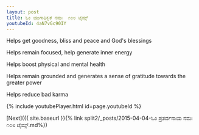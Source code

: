 ```yaml
---
layout: post
title: ಓಂ ಯುಗಾಧಿಕೃತೆ ನಮಃ  ೧೦೮ ಟೈಮ್ಸ್
youtubeId: 4aN7vGc90IY
---
```

 
 
Helps get goodness, bliss and peace and God's blessings
 
Helps remain focused, help generate inner energy 
 
Helps boost physical and mental health 
 
Helps remain grounded and generates a sense of gratitude towards the greater power 
 
Helps reduce bad karma
 
 
 
 


{% include youtubePlayer.html id=page.youtubeId %}
 
[Next]({{ site.baseurl }}{% link  split2/_posts/2015-04-04-ಓಂ ಪ್ರತರ್ದನಾಯ ನಮಃ ೧೦೮ ಟೈಮ್ಸ್.md%})
 
